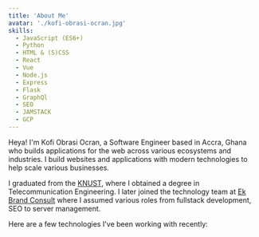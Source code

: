 ```yaml
---
title: 'About Me'
avatar: './kofi-obrasi-ocran.jpg'
skills:
  - JavaScript (ES6+)
  - Python
  - HTML & (S)CSS
  - React
  - Vue
  - Node.js
  - Express
  - Flask
  - GraphQl
  - SEO
  - JAMSTACK
  - GCP
---
```


Heya! I'm Kofi Obrasi Ocran, a Software Engineer based in Accra, Ghana who builds applications for the web across various ecosystems and industries. I build websites and applications with modern technologies to help scale various businesses.

I graduated from the [KNUST](https://knust.edu.gh/), where I obtained a degree in Telecommunication Engineering. I later joined the technology team at [Ek Brand Consult](https://www.ek-brandconsult.com/) where I assumed various roles from fullstack development, SEO to server management.

Here are a few technologies I've been working with recently:
